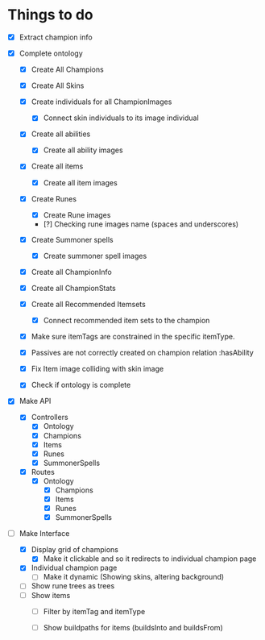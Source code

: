 # Things to do

- [x] Extract champion info

- [x] Complete ontology
    - [x] Create All Champions
    - [x] Create All Skins
    - [x] Create individuals for all ChampionImages
        - [x] Connect skin individuals to its image individual
    - [x] Create all abilities
        - [x] Create all ability images
    - [x] Create all items
        - [x] Create all item images
    - [x] Create Runes
        - [x] Create Rune images
        - [?] Checking rune images name (spaces and underscores)
    - [x] Create Summoner spells
        - [x] Create summoner spell images
    - [x] Create all ChampionInfo
    - [x] Create all ChampionStats
    - [x] Create all Recommended Itemsets
        - [x] Connect recommended item sets to the champion
    - [x] Make sure itemTags are constrained in the specific itemType.
    - [x] Passives are not correctly created on champion relation :hasAbility
    - [x] Fix Item image colliding with skin image
    - [x] Check if ontology is complete
    

- [x] Make API
    - [x] Controllers
        - [x] Ontology
        - [x] Champions
        - [x] Items
        - [x] Runes
        - [x] SummonerSpells
    - [x] Routes
        - [x] Ontology
            - [x] Champions
            - [x] Items
            - [x] Runes
            - [x] SummonerSpells

- [ ] Make Interface
    - [x] Display grid of champions
        - [x] Make it clickable and so it redirects to individual champion page
    - [x] Individual champion page
        - [ ] Make it dynamic (Showing skins, altering background)
    - [ ] Show rune trees as trees
    - [ ] Show items
        - [ ] Filter by itemTag and itemType
        - [ ] Show buildpaths for items (buildsInto and buildsFrom)
    

